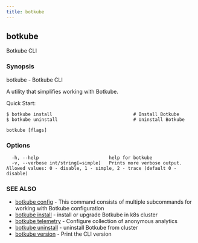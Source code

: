 ```yaml
---
title: botkube
---
```


## botkube

Botkube CLI

### Synopsis

botkube - Botkube CLI

A utility that simplifies working with Botkube.

Quick Start:

    $ botkube install                              # Install Botkube
    $ botkube uninstall                            # Uninstall Botkube

```
botkube [flags]
```

### Options

```
  -h, --help                          help for botkube
  -v, --verbose int/string[=simple]   Prints more verbose output. Allowed values: 0 - disable, 1 - simple, 2 - trace (default 0 - disable)
```

### SEE ALSO

- [botkube config](botkube_config.md) - This command consists of multiple subcommands for working with Botkube configuration
- [botkube install](botkube_install.md) - install or upgrade Botkube in k8s cluster
- [botkube telemetry](botkube_telemetry.md) - Configure collection of anonymous analytics
- [botkube uninstall](botkube_uninstall.md) - uninstall Botkube from cluster
- [botkube version](botkube_version.md) - Print the CLI version
